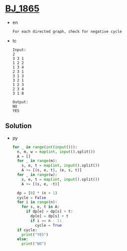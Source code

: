 # [BJ_1865](https://acmicpc.net/problem/1865)

* en

  ```en
  For each directed graph, check for negative cycle
  ```

* tc

  ```tc
  Input:
  2
  3 3 1
  1 2 2
  1 3 4
  2 3 1
  3 1 3
  3 2 1
  1 2 3
  2 3 4
  3 1 8

  Output:
  NO
  YES
  ```

## Solution

* py

  ```py
  for _ in range(int(input())):
    n, m, w = map(int, input().split())
    A = []
    for _ in range(m):
      s, e, t = map(int, input().split())
      A += [(s, e, t), (e, s, t)]
    for _ in range(w):
      s, e, t = map(int, input().split())
      A += [(s, e, -t)]

    dp = [0] * (n + 1)
    cycle = False
    for i in range(n):
      for s, e, t in A:
        if dp[e] > dp[s] + t:
          dp[e] = dp[s] + t
          if i == n - 1:
            cycle = True
    if cycle:
      print("YES")
    else:
      print("NO")
  ```
